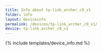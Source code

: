 ```yaml
---
title: Info about tp-link_archer_c9_v1
folder: info
layout: deviceinfo
permalink: /devices/tp-link_archer_c9_v1/
device: tp-link_archer_c9_v1
---
```

{% include templates/device_info.md %}
